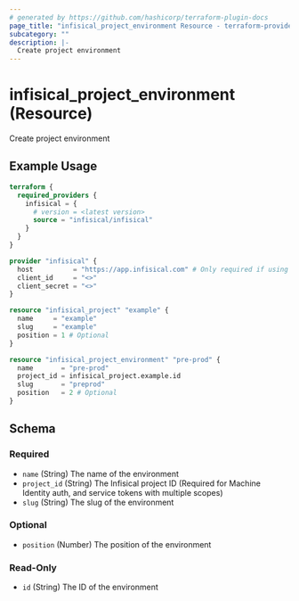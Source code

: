 ```yaml
---
# generated by https://github.com/hashicorp/terraform-plugin-docs
page_title: "infisical_project_environment Resource - terraform-provider-infisical"
subcategory: ""
description: |-
  Create project environment
---
```


# infisical_project_environment (Resource)

Create project environment

## Example Usage

```terraform
terraform {
  required_providers {
    infisical = {
      # version = <latest version>
      source = "infisical/infisical"
    }
  }
}

provider "infisical" {
  host          = "https://app.infisical.com" # Only required if using self hosted instance of Infisical, default is https://app.infisical.com
  client_id     = "<>"
  client_secret = "<>"
}

resource "infisical_project" "example" {
  name     = "example"
  slug     = "example"
  position = 1 # Optional
}

resource "infisical_project_environment" "pre-prod" {
  name       = "pre-prod"
  project_id = infisical_project.example.id
  slug       = "preprod"
  position   = 2 # Optional
}
```

<!-- schema generated by tfplugindocs -->
## Schema

### Required

- `name` (String) The name of the environment
- `project_id` (String) The Infisical project ID (Required for Machine Identity auth, and service tokens with multiple scopes)
- `slug` (String) The slug of the environment

### Optional

- `position` (Number) The position of the environment

### Read-Only

- `id` (String) The ID of the environment
